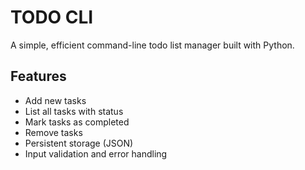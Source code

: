 # TODO CLI

A simple, efficient command-line todo list manager built with Python.

## Features

- Add new tasks
- List all tasks with status
- Mark tasks as completed
- Remove tasks
- Persistent storage (JSON)
- Input validation and error handling

